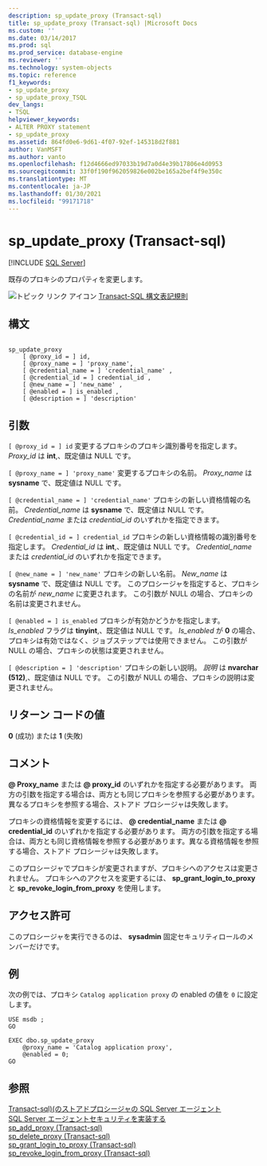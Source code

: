 ```yaml
---
description: sp_update_proxy (Transact-sql)
title: sp_update_proxy (Transact-sql) |Microsoft Docs
ms.custom: ''
ms.date: 03/14/2017
ms.prod: sql
ms.prod_service: database-engine
ms.reviewer: ''
ms.technology: system-objects
ms.topic: reference
f1_keywords:
- sp_update_proxy
- sp_update_proxy_TSQL
dev_langs:
- TSQL
helpviewer_keywords:
- ALTER PROXY statement
- sp_update_proxy
ms.assetid: 864fd0e6-9d61-4f07-92ef-145318d2f881
author: VanMSFT
ms.author: vanto
ms.openlocfilehash: f12d4666ed97033b19d7a0d4e39b17806e4d0953
ms.sourcegitcommit: 33f0f190f962059826e002be165a2bef4f9e350c
ms.translationtype: MT
ms.contentlocale: ja-JP
ms.lasthandoff: 01/30/2021
ms.locfileid: "99171718"
---
```

# <a name="sp_update_proxy-transact-sql"></a>sp_update_proxy (Transact-sql)
[!INCLUDE [SQL Server](../../includes/applies-to-version/sqlserver.md)]

  既存のプロキシのプロパティを変更します。  
  
 ![トピック リンク アイコン](../../database-engine/configure-windows/media/topic-link.gif "トピック リンク アイコン") [Transact-SQL 構文表記規則](../../t-sql/language-elements/transact-sql-syntax-conventions-transact-sql.md)  
  
## <a name="syntax"></a>構文  
  
```  
  
sp_update_proxy   
    [ @proxy_id = ] id,  
    [ @proxy_name = ] 'proxy_name',  
    [ @credential_name = ] 'credential_name' ,  
    [ @credential_id = ] credential_id ,  
    [ @new_name = ] 'new_name' ,  
    [ @enabled = ] is_enabled ,  
    [ @description = ] 'description'  
```  
  
## <a name="arguments"></a>引数  
`[ @proxy_id = ] id` 変更するプロキシのプロキシ識別番号を指定します。 *Proxy_id* は **int**,、既定値は NULL です。  
  
`[ @proxy_name = ] 'proxy_name'` 変更するプロキシの名前。 *Proxy_name* は **sysname** で、既定値は NULL です。  
  
`[ @credential_name = ] 'credential_name'` プロキシの新しい資格情報の名前。 *Credential_name* は **sysname** で、既定値は NULL です。 *Credential_name* または *credential_id* のいずれかを指定できます。  
  
`[ @credential_id = ] credential_id` プロキシの新しい資格情報の識別番号を指定します。 *Credential_id* は **int**,、既定値は NULL です。 *Credential_name* または *credential_id* のいずれかを指定できます。  
  
`[ @new_name = ] 'new_name'` プロキシの新しい名前。 *New_name* は **sysname** で、既定値は NULL です。 このプロシージャを指定すると、プロキシの名前が *new_name* に変更されます。 この引数が NULL の場合、プロキシの名前は変更されません。  
  
`[ @enabled = ] is_enabled` プロキシが有効かどうかを指定します。 *Is_enabled* フラグは **tinyint**,、既定値は NULL です。 *Is_enabled* が **0** の場合、プロキシは有効ではなく、ジョブステップでは使用できません。 この引数が NULL の場合、プロキシの状態は変更されません。  
  
`[ @description = ] 'description'` プロキシの新しい説明。 *説明* は **nvarchar (512)**,、既定値は NULL です。 この引数が NULL の場合、プロキシの説明は変更されません。  
  
## <a name="return-code-values"></a>リターン コードの値  
 **0** (成功) または **1** (失敗)  
  
## <a name="remarks"></a>コメント  
 **\@ Proxy_name** または **\@ proxy_id** のいずれかを指定する必要があります。 両方の引数を指定する場合は、両方とも同じプロキシを参照する必要があります。異なるプロキシを参照する場合、ストアド プロシージャは失敗します。  
  
 プロキシの資格情報を変更するには、 **\@ credential_name** または **\@ credential_id** のいずれかを指定する必要があります。 両方の引数を指定する場合は、両方とも同じ資格情報を参照する必要があります。異なる資格情報を参照する場合、ストアド プロシージャは失敗します。  
  
 このプロシージャでプロキシが変更されますが、プロキシへのアクセスは変更されません。 プロキシへのアクセスを変更するには、 **sp_grant_login_to_proxy** と **sp_revoke_login_from_proxy** を使用します。  
  
## <a name="permissions"></a>アクセス許可  
 このプロシージャを実行できるのは、 **sysadmin** 固定セキュリティロールのメンバーだけです。  
  
## <a name="examples"></a>例  
 次の例では、プロキシ `Catalog application proxy` の enabled の値を `0` に設定します。  
  
```  
USE msdb ;  
GO  
  
EXEC dbo.sp_update_proxy  
    @proxy_name = 'Catalog application proxy',  
    @enabled = 0;  
GO  
```  
  
## <a name="see-also"></a>参照  
 [Transact-sql&#41;&#40;のストアドプロシージャの SQL Server エージェント ](../../relational-databases/system-stored-procedures/sql-server-agent-stored-procedures-transact-sql.md)   
 [SQL Server エージェントセキュリティを実装する](../../ssms/agent/implement-sql-server-agent-security.md)   
 [sp_add_proxy &#40;Transact-sql&#41;](../../relational-databases/system-stored-procedures/sp-add-proxy-transact-sql.md)   
 [sp_delete_proxy &#40;Transact-sql&#41;](../../relational-databases/system-stored-procedures/sp-delete-proxy-transact-sql.md)   
 [sp_grant_login_to_proxy &#40;Transact-sql&#41;](../../relational-databases/system-stored-procedures/sp-grant-login-to-proxy-transact-sql.md)   
 [sp_revoke_login_from_proxy &#40;Transact-sql&#41;](../../relational-databases/system-stored-procedures/sp-revoke-login-from-proxy-transact-sql.md)  
  
  
